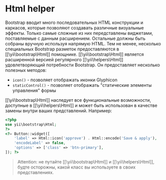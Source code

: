 Html helper
===========

Bootstrap вводит много последовательных HTML конструкции и каркасов, которые позволяют создавать различные визуальные эффекты. Только самые сложные из них передставлены виджетами, поставляемые с данным расширением. Остальные должны быть собраны вручную используя напрямую HTML.
Тем не менее, несколько специальных Bootstrap разметок предоставляются в  [[\yii\bootstrap\Html]] помощнике.
[[\yii\bootstrap\Html]] является расширенной версией регулярного [[\yii\helpers\Html]] удовлетворяющий потребности Bootstrap.
Он предоставляет несколько полезных методов:

 - `icon()` - позволяет отображать иконки Glyphicon
 - `staticControl()` - позволяет отображать "статические элементы управления" формы

[[\yii\bootstrap\Html]] наследует все функциональные возможности, доступные в [[\yii\helpers\Html]] и может быть использован в качестве замены внутри ваших представлений. Например:

```php
<?php
use yii\bootstrap\Html;
?>
<?= Button::widget([
    'label' => Html::icon('approve') . Html::encode('Save & apply'),
    'encodeLabel' => false,
    'options' => ['class' => 'btn-primary'],
]); ?>
```

> Attention: не путайте [[\yii\bootstrap\Html]] и [[\yii\helpers\Html]], будте осторожны, какой класс вы используете в своих представлениях.